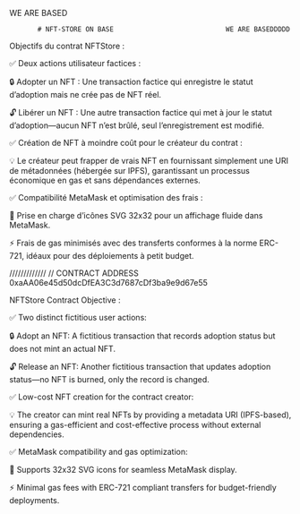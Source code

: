 WE ARE BASED
           
           # NFT-STORE ON BASE                            WE ARE BASEDDDDD
Objectifs du contrat NFTStore :

✅ Deux actions utilisateur factices :

🔒 Adopter un NFT : Une transaction factice qui enregistre le statut d’adoption mais ne crée pas de NFT réel.

🔓 Libérer un NFT : Une autre transaction factice qui met à jour le statut d’adoption—aucun NFT n’est brûlé, seul l’enregistrement est modifié.

✅ Création de NFT à moindre coût pour le créateur du contrat :

💡 Le créateur peut frapper de vrais NFT en fournissant simplement une URI de métadonnées (hébergée sur IPFS), garantissant un processus économique en gas et sans dépendances externes.

✅ Compatibilité MetaMask et optimisation des frais :

🎨 Prise en charge d’icônes SVG 32x32 pour un affichage fluide dans MetaMask.

⚡ Frais de gas minimisés avec des transferts conformes à la norme ERC-721, idéaux pour des déploiements à petit budget.
   
   /////////////  // CONTRACT ADDRESS 0xaAA06e45d50dcDfEA3C3d7687cDf3ba9e9d67e55

   NFTStore Contract Objective : 

✅ Two distinct fictitious user actions:

🔒 Adopt an NFT: A fictitious transaction that records adoption status but does not mint an actual NFT.

🔓 Release an NFT: Another fictitious transaction that updates adoption status—no NFT is burned, only the record is changed.

✅ Low-cost NFT creation for the contract creator:

💡 The creator can mint real NFTs by providing a metadata URI (IPFS-based), ensuring a gas-efficient and cost-effective process without external dependencies.

✅ MetaMask compatibility and gas optimization:

🎨 Supports 32x32 SVG icons for seamless MetaMask display.

⚡ Minimal gas fees with ERC-721 compliant transfers for budget-friendly deployments.


